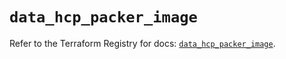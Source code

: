 # `data_hcp_packer_image`

Refer to the Terraform Registry for docs: [`data_hcp_packer_image`](https://registry.terraform.io/providers/hashicorp/hcp/0.80.0/docs/data-sources/packer_image).
